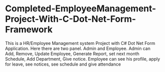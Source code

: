 # Completed-EmployeeManagement-Project-With-C-Dot-Net-Form-Framework
This is a HR/Employee Management system Project with C# Dot Net Form Application. Here there are two panel. Admin and Employee. Admin can Add, Remove, Update Employee, Generate Report, set next month Schedule, Add Department, Give notice. Employee can see his profile, apply for leave, see notices, see schedule and give attendance
